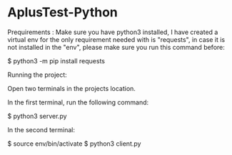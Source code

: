 # AplusTest-Python

Prequirements :
Make sure you have python3 installed, I have created a virtual env for the only requirement needed with is "requests", in case it is not installed in the "env", please make sure you run this command before:

$ python3 -m pip install requests

Running the project:

Open two terminals in the projects location.

In the first terminal, run the following command:

$ python3 server.py

In the second terminal:

$ source env/bin/activate
$ python3 client.py
